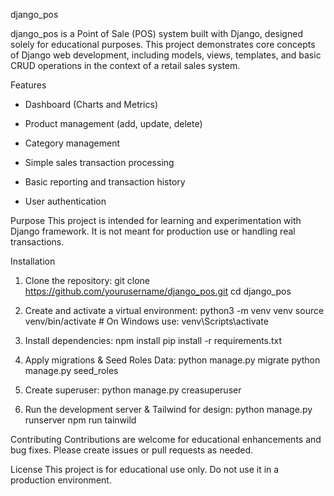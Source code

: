 django_pos

django_pos is a Point of Sale (POS) system built with Django, designed solely for educational purposes. 
This project demonstrates core concepts of Django web development, including models, views, templates, and basic CRUD operations in the context of a retail sales system.

Features
- Dashboard (Charts and Metrics)

- Product management (add, update, delete)

- Category management

- Simple sales transaction processing

- Basic reporting and transaction history

- User authentication


Purpose
This project is intended for learning and experimentation with Django framework. It is not meant for production use or handling real transactions.

Installation
1. Clone the repository:
  git clone https://github.com/yourusername/django_pos.git
  cd django_pos

2. Create and activate a virtual environment:
   python3 -m venv venv
   source venv/bin/activate  # On Windows use: venv\Scripts\activate

3. Install dependencies:
    npm install
    pip install -r requirements.txt

4. Apply migrations & Seed Roles Data:
  python manage.py migrate
  python manage.py seed_roles

5. Create superuser:
   python manage.py creasuperuser

6. Run the development server & Tailwind for design:
   python manage.py runserver
   npm run tainwild

Contributing
Contributions are welcome for educational enhancements and bug fixes. Please create issues or pull requests as needed.

License
This project is for educational use only. Do not use it in a production environment.
